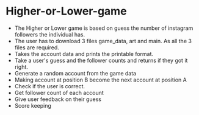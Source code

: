 # Higher-or-Lower-game
- The Higher or Lower game is based on guess the number of instagram followers the individual has.
- The user has to download 3 files game_data, art and main. As all the 3 files are required.
- Takes the account data and prints the printable format.
- Take a user's guess and the follower counts and returns if they got it right.
- Generate a random account from the game data
- Making account at position B become the next account at position A
- Check if the user is correct.
- Get follower count of each account
- Give user feedback on their guess
- Score keeping
